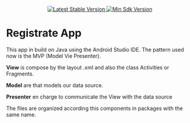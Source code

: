<p align="center">
   <a href="https://github.com/willyborja95/RegistrateApp/releases">
    <img src="https://img.shields.io/badge/release-v2.0.1-green" alt="Latest Stable Version" />
  </a>
   <a href="https://developer.android.com/about/versions/marshmallow/android-6.0">
    <img src="https://img.shields.io/badge/API-%2B23-yellow" alt="Min Sdk Version" />
  </a>
</p>

# Registrate App

This app in build on Java using the Android Studio IDE.
The pattern used now is the MVP (Model Vie Presenter).

**View** is compose by the layout .xml and also the class Activities or Fragments.

**Model** are that models our data source.

**Presenter** en charge to communicate the View with the data source

The files are organized according this components in packages with the same name.

